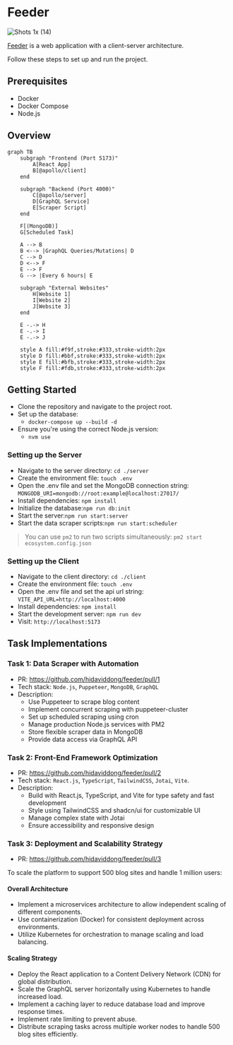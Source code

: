 # Feeder

![Shots 1x (14)](https://github.com/user-attachments/assets/1466ad94-85e8-4dcb-b947-4938892cdce4)

[Feeder](https://feeder.daviddong.me) is a web application with a client-server architecture. 

Follow these steps to set up and run the project.

## Prerequisites

+ Docker
+ Docker Compose
+ Node.js

## Overview

```mermaid
graph TB
    subgraph "Frontend (Port 5173)"
        A[React App]
        B[@apollo/client]
    end

    subgraph "Backend (Port 4000)"
        C[@apollo/server]
        D[GraphQL Service]
        E[Scraper Script]
    end

    F[(MongoDB)]
    G[Scheduled Task]

    A --> B
    B <--> |GraphQL Queries/Mutations| D
    C --> D
    D <--> F
    E --> F
    G --> |Every 6 hours| E

    subgraph "External Websites"
        H[Website 1]
        I[Website 2]
        J[Website 3]
    end

    E -.-> H
    E -.-> I
    E -.-> J

    style A fill:#f9f,stroke:#333,stroke-width:2px
    style D fill:#bbf,stroke:#333,stroke-width:2px
    style E fill:#bfb,stroke:#333,stroke-width:2px
    style F fill:#fdb,stroke:#333,stroke-width:2px

```

##  Getting Started

+ Clone the repository and navigate to the project root.
+ Set up the database:
    - `docker-compose up --build -d`
+ Ensure you're using the correct Node.js version:
    - `nvm use`

### Setting up the Server

+ Navigate to the server directory: `cd ./server`
+ Create the environment file: `touch .env`
+ Open the .env file and set the MongoDB connection string: `MONGODB_URI=mongodb://root:example@localhost:27017/`
+ Install dependencies: `npm install`
+ Initialize the database:`npm run db:init`
+ Start the server:`npm run start:server`
+ Start the data scraper scripts:`npm run start:scheduler`

> You can use `pm2` to run two scripts simultaneously: `pm2 start ecosystem.config.json`

### Setting up the Client

+ Navigate to the client directory: `cd ./client`
+ Create the environment file: `touch .env`
+ Open the .env file and set the api url string: `VITE_API_URL=http://localhost:4000`
+ Install dependencies: `npm install`
+ Start the development server: `npm run dev`
+ Visit: `http://localhost:5173`

## Task Implementations

### Task 1: Data Scraper with Automation

+ PR: https://github.com/hidaviddong/feeder/pull/1
+ Tech stack: `Node.js`, `Puppeteer`, `MongoDB`, `GraphQL`
+ Description:
    - Use Puppeteer to scrape blog content
	- Implement concurrent scraping with puppeteer-cluster
    - Set up scheduled scraping using cron
	- Manage production Node.js services with PM2
    - Store flexible scraper data in MongoDB
	- Provide data access via GraphQL API

### Task 2: Front-End Framework Optimization

+ PR: https://github.com/hidaviddong/feeder/pull/2
+ Tech stack: `React.js`, `TypeScript`, `TailwindCSS`, `Jotai`, `Vite`.
+ Description:
    - Build with React.js, TypeScript, and Vite for type safety and fast development
	- Style using TailwindCSS and shadcn/ui for customizable UI
	- Manage complex state with Jotai
	- Ensure accessibility and responsive design

### Task 3: Deployment and Scalability Strategy

+ PR: https://github.com/hidaviddong/feeder/pull/3
  
To scale the platform to support 500 blog sites and handle 1 million users:

#### Overall Architecture

- Implement a microservices architecture to allow independent scaling of different components.
- Use containerization (Docker) for consistent deployment across environments.
- Utilize Kubernetes for orchestration to manage scaling and load balancing.

#### Scaling Strategy

- Deploy the React application to a Content Delivery Network (CDN) for global distribution.
- Scale the GraphQL server horizontally using Kubernetes to handle increased load.
- Implement a caching layer to reduce database load and improve response times.
- Implement rate limiting to prevent abuse.
- Distribute scraping tasks across multiple worker nodes to handle 500 blog sites efficiently.

